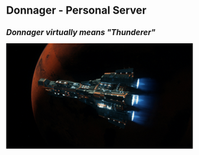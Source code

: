 # Donnager - Personal Server
## _Donnager virtually means "Thunderer"_

[![Donnager.jpg](.media\Donnagermd.jpg)](https://expanse.fandom.com/wiki/Donnager)